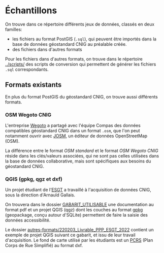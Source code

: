 # Échantillons

On trouve dans ce répertoire différents jeux de données, classés en deux familles:

* les fichiers au format PostGIS (```.sql```), qui peuvent être importés dans la base de données géostandard CNIG au préalable créée.
* des fichiers dans d'autres formats

Pour les fichiers dans d'autres formats, on trouve dans le répertoire [../scripts/](../scripts/) des scripts de conversion qui permettent de générer les fichiers ```.sql``` correspondants.

## Formats existants

En plus du format PostGIS du géostandard CNIG, on trouve aussi différents formats.

### OSM Wegoto CNIG

L'entreprise [Wegoto](https://www.wegoto.eu/) a partagé avec l'équipe Compas des données compatibles géostandard CNIG dans un format ```.osm```, que l'on peut notamment ouvrir avec [JOSM](https://josm.openstreetmap.de/), un éditeur de données OpenStreetMap (OSM).

La différence entre le format *OSM standard* et le format *OSM Wegoto CNIG* réside dans les clés/valeurs associées, qui ne sont pas celles utilisées dans la base de données collaborative, mais sont spécifiques aux besoins du géostandard CNIG.

### QGIS (gpkg, qgz et dxf)

Un projet étudiant de l'[ESGT](https://fr.wikipedia.org/wiki/%C3%89cole_sup%C3%A9rieure_des_g%C3%A9om%C3%A8tres_et_topographes) a travaillé à l'acquisition de données CNIG, sous la direction d'Arnauld Gallais. 

On trouvera dans le dossier [GABARIT_UTILISABLE](./autres-formats/220203_Livrable_PPP_ESGT_2022/GABARIT_UTILISABLE/) une documentation au format pdf et un projet QGIS (qgz) dont les couches au format [gpkg](https://www.geopackage.org/) (geopackage, conçu autour d'SQLite)
permettent de faire la saisie des données accessibilité.

Le dossier [autres-formats/220203_Livrable_PPP_ESGT_2022](./autres-formats/220203_Livrable_PPP_ESGT_2022/) contient un exemple de projet QGIS suivant ce gabarit, et issu de leur travail d'acquisition. Le fond de carte utilisé par les étudiants est un [PCRS](http://cnig.gouv.fr/?page_id=11745) (Plan Corps de Rue Simplifié) au format dxf.

